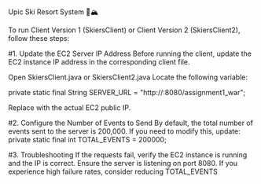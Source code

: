 Upic Ski Resort System 🚡🏔️

To run Client Version 1 (SkiersClient) or Client Version 2 (SkiersClient2), follow these steps:

#1. Update the EC2 Server IP Address
Before running the client, update the EC2 instance IP address in the corresponding client file.

Open SkiersClient.java or SkiersClient2.java
Locate the following variable:

private static final String SERVER_URL = "http://<your-ec2-ip>:8080/assignment1_war";

Replace <your-ec2-ip> with the actual EC2 public IP.

#2. Configure the Number of Events to Send
By default, the total number of events sent to the server is 200,000. If you need to modify this, update:
private static final int TOTAL_EVENTS = 200000;

#3. Troubleshooting
If the requests fail, verify the EC2 instance is running and the IP is correct.
Ensure the server is listening on port 8080.
If you experience high failure rates, consider reducing TOTAL_EVENTS
